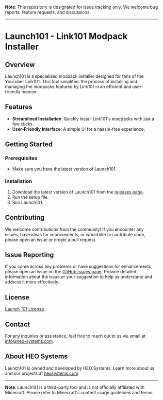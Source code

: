 **Note**: This repository is designated for issue tracking only. We welcome bug reports, feature requests, and discussions.

---

# Launch101 - Link101 Modpack Installer

## Overview

Launch101 is a specialized modpack installer designed for fans of the YouTuber Link101. This tool simplifies the process of installing and managing the modpacks featured by Link101 in an efficient and user-friendly manner.

## Features

- **Streamlined Installation**: Quickly install Link101's modpacks with just a few clicks.
- **User-Friendly Interface**: A simple UI for a hassle-free experience.

## Getting Started

### Prerequisites

- Make sure you have the latest version of Launch101.

### Installation

1. Download the latest version of Launch101 from the [releases page](https://github.com/HEO-Systems/Launch101/releases).
2. Run the setup file.
3. Run Launch101.

## Contributing

We welcome contributions from the community! If you encounter any issues, have ideas for improvements, or would like to contribute code, please open an issue or create a pull request.

## Issue Reporting

If you come across any problems or have suggestions for enhancements, please open an issue on the [GitHub issues page](https://github.com/HEO-Systems/Launch101/issues). Provide detailed information about the issue or your suggestion to help us understand and address it more effectively.

## License

[Launch 101 License](LICENSE.md).

## Contact

For any inquiries or assistance, feel free to reach out to us via email at [info@heo-systems.com](mailto:info@heo-systems.com).

## About HEO Systems

Launch101 is owned and developed by HEO Systems. Learn more about us and our projects at [heosystems.com](https://heo-systems.net/).

---

**Note**: Launch101 is a third-party tool and is not officially affiliated with Minecraft. Please refer to Minecraft's content usage guidelines and terms.
